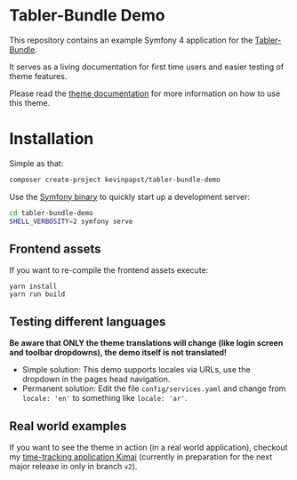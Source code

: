 # Tabler-Bundle Demo

This repository contains an example Symfony 4 application for the [Tabler-Bundle](https://github.com/kevinpapst/TablerBundle).

It serves as a living documentation for first time users and easier testing of theme features.

Please read the [theme documentation](https://github.com/kevinpapst/TablerBundle/blob/master/Resources/docs/) for more information on how to use this theme.


# Installation

Simple as that:

```bash
composer create-project kevinpapst/tabler-bundle-demo
```

Use the [Symfony binary](https://symfony.com/download) to quickly start up a development server:

```bash
cd tabler-bundle-demo
SHELL_VERBOSITY=2 symfony serve
```

## Frontend assets

If you want to re-compile the frontend assets execute:

```
yarn install
yarn run build
```

## Testing different languages

**Be aware that ONLY the theme translations will change (like login screen and toolbar dropdowns), the demo itself is not translated!** 

- Simple solution: This demo supports locales via URLs, use the dropdown in the pages head navigation.
- Permanent solution: Edit the file `config/services.yaml` and change from `locale: 'en'` to something like `locale: 'ar'`.

## Real world examples

If you want to see the theme in action (in a real world application), 
checkout my [time-tracking application Kimai](https://github.com/kevinpapst/kimai2) 
(currently in preparation for the next major release in only in branch `v2`).
